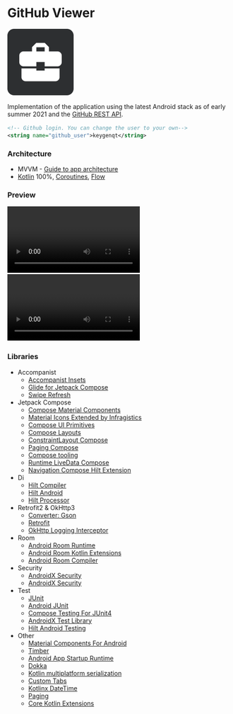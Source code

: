 GitHub Viewer
===================

![picture](data/preview.png)

Implementation of the application using the latest Android stack as of early summer 2021 and the [GitHub REST API](https://docs.github.com/en/rest).

```xml
<!-- Github login. You can change the user to your own-->
<string name="github_user">keygenqt</string>
```

### Architecture

* MVVM - [Guide to app architecture](https://developer.android.com/jetpack/guide)
* [Kotlin](https://kotlinlang.org/) 100%, [Coroutines](https://github.com/Kotlin/kotlinx.coroutines),
  [Flow](https://kotlinlang.org/docs/flow.html)

### Preview
![Light](data/vokoscreen-2021-05-27_10-15-23.mp4)
![Dark](data/vokoscreen-2021-05-27_10-17-04.mp4)

### Libraries

* Accompanist
    * [Accompanist Insets](https://github.com/google/accompanist)
    * [Glide for Jetpack Compose](https://google.github.io/accompanist/glide/)
    * [Swipe Refresh](https://google.github.io/accompanist/swiperefresh/)
* Jetpack Compose
    * [Compose Material Components](https://mvnrepository.com/artifact/androidx.compose.material/material)
    * [Material Icons Extended by Infragistics](https://github.com/IgniteUI/material-icons-extended)
    * [Compose UI Primitives](https://developer.android.com/jetpack/androidx/releases/compose-ui)
    * [Compose Layouts](https://mvnrepository.com/artifact/androidx.compose.foundation/foundation-layout)
    * [ConstraintLayout Compose](https://developer.android.com/jetpack/androidx/releases/constraintlayout)
    * [Paging Compose](https://developer.android.com/jetpack/androidx/releases/paging)
    * [Compose tooling](https://developer.android.com/jetpack/compose/tooling)
    * [Runtime LiveData Compose](https://developer.android.com/jetpack/androidx/releases/compose-runtime#declaring_dependencies)
    * [Navigation Compose Hilt Extension](https://mvnrepository.com/artifact/androidx.hilt/hilt-navigation-compose)
* Di
    * [Hilt Compiler](https://developer.android.com/training/dependency-injection/hilt-jetpack#workmanager)
    * [Hilt Android](https://mvnrepository.com/artifact/com.google.dagger/hilt-android)
    * [Hilt Processor](https://mvnrepository.com/artifact/com.google.dagger/hilt-compiler)
* Retrofit2 & OkHttp3
    * [Converter: Gson](https://mvnrepository.com/artifact/com.squareup.retrofit2/converter-gson)
    * [Retrofit](https://mvnrepository.com/artifact/com.squareup.retrofit2/retrofit)
    * [OkHttp Logging Interceptor](https://mvnrepository.com/artifact/com.squareup.okhttp3/logging-interceptor)
* Room
    * [Android Room Runtime](https://mvnrepository.com/artifact/androidx.room/room-runtime)
    * [Android Room Kotlin Extensions](https://mvnrepository.com/artifact/androidx.room/room-ktx)
    * [Android Room Compiler](https://mvnrepository.com/artifact/androidx.room/room-compiler)
* Security
    * [AndroidX Security](https://mvnrepository.com/artifact/androidx.security/security-crypto)
    * [AndroidX Security](https://mvnrepository.com/artifact/androidx.security/security-identity-credential)
* Test
    * [JUnit](https://mvnrepository.com/artifact/junit/junit)
    * [Android JUnit](https://mvnrepository.com/artifact/androidx.test.ext/junit)
    * [Compose Testing For JUnit4](https://mvnrepository.com/artifact/androidx.compose.ui/ui-test-junit4)
    * [AndroidX Test Library](https://mvnrepository.com/artifact/androidx.test.espresso/espresso-core)
    * [Hilt Android Testing](https://mvnrepository.com/artifact/com.google.dagger/hilt-android-testing)
* Other
    * [Material Components For Android](https://mvnrepository.com/artifact/com.google.android.material/material)
    * [Timber](https://mvnrepository.com/artifact/com.jakewharton.timber/timber)
    * [Android App Startup Runtime](https://mvnrepository.com/artifact/androidx.startup/startup-runtime)
    * [Dokka](https://github.com/Kotlin/dokka)
    * [Kotlin multiplatform serialization](https://github.com/Kotlin/kotlinx.serialization)
    * [Custom Tabs]( https://developer.chrome.com/docs/android/custom-tabs/overview/)
    * [Kotlinx DateTime](https://github.com/Kotlin/kotlinx-datetime)
    * [Paging](https://developer.android.com/jetpack/androidx/releases/paging)
    * [Core Kotlin Extensions](https://developer.android.com/kotlin/ktx#core)

